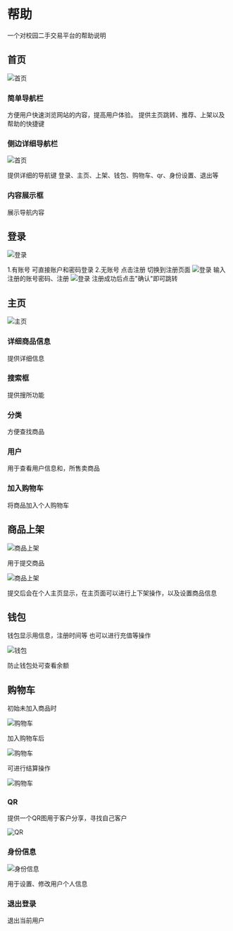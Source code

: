 # 帮助

一个对校园二手交易平台的帮助说明

## 首页

![首页](./img/index.png)

### 简单导航栏

方便用户快速浏览网站的内容，提高用户体验。
提供主页跳转、推荐、上架以及帮助的快捷键

### 侧边详细导航栏

![首页](./img/index_1.png)

提供详细的导航键
登录、主页、上架、钱包、购物车、qr、身份设置、退出等

### 内容展示框

展示导航内容

## 登录

![登录](./img/login.png)

1.有账号
可直接账户和密码登录
2.无账号
点击注册
切换到注册页面
![登录](./img/login_1.png)
输入注册的账号密码、注册
![登录](./img/login_2.png)
注册成功后点击"确认"即可跳转

## 主页

![主页](./img/index_1.png)

### 详细商品信息

提供详细信息

### 搜索框

提供搜所功能

### 分类

方便查找商品

### 用户

用于查看用户信息和，所售卖商品

### 加入购物车

将商品加入个人购物车

## 商品上架

![商品上架](./img/submint.png)

用于提交商品

![商品上架](./img/submint_1.png)

提交后会在个人主页显示，在主页面可以进行上下架操作，以及设置商品信息

## 钱包

钱包显示用信息，注册时间等
也可以进行充值等操作

![钱包](./img/wallet.png)

防止钱包处可查看余额

## 购物车

初始未加入商品时

![购物车](./img/cart.png)

加入购物车后

![购物车](./img/cart_2.png)

可进行结算操作

![购物车](./img/cart_3.png)

### QR

提供一个QR图用于客户分享，寻找自己客户

![QR](./img/QR.png)

### 身份信息

![身份信息](./img/set.png)

用于设置、修改用户个人信息

### 退出登录

退出当前用户
